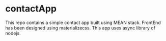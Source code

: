 # contactApp
This repo contains a simple contact app built using MEAN stack. FrontEnd has been designed using materializecss. This app uses async library of nodejs.

